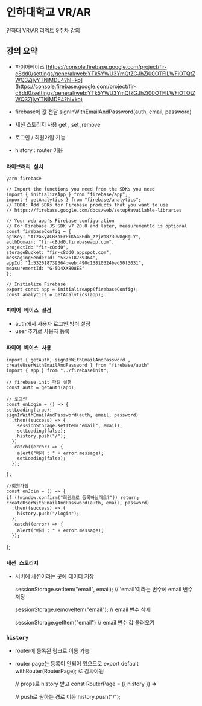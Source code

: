 # 인하대학교 VR/AR

인하대 VR/AR 리엑트 9주차 강의

## 강의 요약

- 파이어베이스
  [https://console.firebase.google.com/project/fir-c8dd0/settings/general/web:YTk5YWU3YmQtZGJhZi00OTFlLWFiOTQtZWQ3ZjIyYTNiMDE4?hl=ko](https://console.firebase.google.com/project/fir-c8dd0/settings/general/web:YTk5YWU3YmQtZGJhZi00OTFlLWFiOTQtZWQ3ZjIyYTNiMDE4?hl=ko)

- firebase에 값 전달 signInWithEmailAndPassword(auth, email, password)
- 세션 스토리지 사용 get , set ,remove
- 로그인 / 회원가입 기능
- history : router 이용

### `라이브러리 설치`

    yarn firebase

    // Import the functions you need from the SDKs you need
    import { initializeApp } from "firebase/app";
    import { getAnalytics } from "firebase/analytics";
    // TODO: Add SDKs for Firebase products that you want to use
    // https://firebase.google.com/docs/web/setup#available-libraries

    // Your web app's Firebase configuration
    // For Firebase JS SDK v7.20.0 and later, measurementId is optional
    const firebaseConfig = {
    apiKey: "AIzaSyACB3aErPiK5G5Hdb_zzjWa873Ow8gRgLY",
    authDomain: "fir-c8dd0.firebaseapp.com",
    projectId: "fir-c8dd0",
    storageBucket: "fir-c8dd0.appspot.com",
    messagingSenderId: "532618739364",
    appId: "1:532618739364:web:490c13810324bed50f3031",
    measurementId: "G-5D4XXB08EE"
    };

    // Initialize Firebase
    export const app = initializeApp(firebaseConfig);
    const analytics = getAnalytics(app);

### `파이어 베이스 설정`

- auth에서 사용자 로그인 방식 설정
- user 추가로 사용자 등록

### `파이어 베이스 사용`

    import { getAuth, signInWithEmailAndPassword , createUserWithEmailAndPassword } from "firebase/auth"
    import { app } from "../firebaseinit";

    // firebase init 파일 실행
    const auth = getAuth(app);

    // 로그인
    const onLogin = () => {
    setLoading(true);
    signInWithEmailAndPassword(auth, email, password)
      .then((success) => {
        sessionStorage.setItem("email", email);
        setLoading(false);
        history.push("/");
      })
      .catch((error) => {
        alert("에러 : " + error.message);
        setLoading(false);
      });

    };

    //회원가입
    const onJoin = () => {
    if (!window.confirm("회원으로 등록하실래요?")) return;
    createUserWithEmailAndPassword(auth, email, password)
      .then((success) => {
        history.push("/login");
      })
      .catch((error) => {
        alert("에러 : " + error.message);
      });

};

### `세션 스토리지`

- 서버에 세션이라는 곳에 데이터 저장

  sessionStorage.setItem("email", email); // 'email'이라는 변수에 email 변수 저장

  sessionStorage.removeItem("email"); // email 변수 삭제

  sessionStorage.getItem("email") // email 변수 값 불러오기

### `history`

- router에 등록된 링크로 이동 가능

- router page는 등록이 안되어 있으므로 export default withRouter(RouterPage); 로 감싸야됨

  // props로 history 받고
  const RouterPage = ({ history }) =>

  // push로 원하는 경로 이동
  history.push("/");
